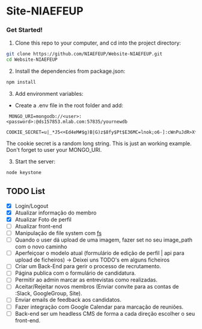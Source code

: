 # Site-NIAEFEUP

### Get Started!

1. Clone this repo to your computer, and cd into the project directory:

  ```bash
  git clone https://github.com/NIAEFEUP/Website-NIAEFEUP.git
  cd Website-NIAEFEUP
  ```

2. Install the dependencies from package.json:

  ```bash
  npm install
  ```

3. Add environment variables:

* Create a .env file in the root folder and add:
```
 MONGO_URI=mongodb://<user>:<password>:@ds157853.mlab.com:57835/yournewdb
 COOKIE_SECRET=u|_*J5<+Ed4eM#$g)B|G)z$8fy$Pt$E36MC=lnok;o6-]:cWnPuJdR>X*Z,bWDO
```
The cookie secret is a random long string. This is just an working example.
Don't forget to user your MONGO_URI.

3. Start the server:

  ```bash
  node keystone
  ```

## TODO List

* [x] Login/Logout
* [x] Atualizar informação do membro
* [x] Atualizar Foto de perfil
* [ ] Atualizar front-end
* [ ] Manipulação de file system com [fs](https://nodejs.org/api/fs.html)
* [ ] Quando o user dá upload de uma imagem, fazer set no seu image_path com o novo caminho
* [ ] Aperfeiçoar o modelo atual (formulário de edição de perfil | api para upload de ficheiros) -> Deixei uns TODO's em alguns ficheiros
* [ ] Criar um Back-End para gerir o processo de recrutamento.
* [ ] Página publica com o formulário de candidatura.
* [ ] Permitir ao admin marcar as entrevistas como realizadas.
* [ ] Aceitar/Rejeitar novos membros (Enviar convite para as contas de :Slack, GoogleGroup, Site).
* [ ] Enviar emails de feedback aos candidatos.
* [ ] Fazer integração com Google Calendar para marcação de reuniões.
* [ ] Back-end ser um headless CMS de forma a cada direção escolher o seu front-end.
